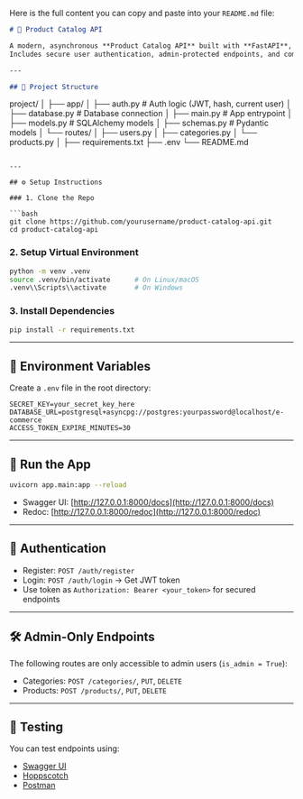 Here is the full content you can copy and paste into your `README.md` file:

```markdown
# 🚀 Product Catalog API

A modern, asynchronous **Product Catalog API** built with **FastAPI**, **PostgreSQL**, and **JWT authentication**.  
Includes secure user authentication, admin-protected endpoints, and complete Swagger API documentation.

---

## 📁 Project Structure
```

project/
│
├── app/
│ ├── auth.py # Auth logic (JWT, hash, current user)
│ ├── database.py # Database connection
│ ├── main.py # App entrypoint
│ ├── models.py # SQLAlchemy models
│ ├── schemas.py # Pydantic models
│ └── routes/
│ ├── users.py
│ ├── categories.py
│ └── products.py
│
├── requirements.txt
├── .env
└── README.md

````

---

## ⚙️ Setup Instructions

### 1. Clone the Repo

```bash
git clone https://github.com/yourusername/product-catalog-api.git
cd product-catalog-api
````

### 2. Setup Virtual Environment

```bash
python -m venv .venv
source .venv/bin/activate      # On Linux/macOS
.venv\\Scripts\\activate       # On Windows
```

### 3. Install Dependencies

```bash
pip install -r requirements.txt
```

---

## 🔐 Environment Variables

Create a `.env` file in the root directory:

```
SECRET_KEY=your_secret_key_here
DATABASE_URL=postgresql+asyncpg://postgres:yourpassword@localhost/e-commerce
ACCESS_TOKEN_EXPIRE_MINUTES=30
```

---

## 🏃 Run the App

```bash
uvicorn app.main:app --reload
```

- Swagger UI: [http://127.0.0.1:8000/docs](http://127.0.0.1:8000/docs)
- Redoc: [http://127.0.0.1:8000/redoc](http://127.0.0.1:8000/redoc)

---

## 🔐 Authentication

- Register: `POST /auth/register`
- Login: `POST /auth/login` → Get JWT token
- Use token as `Authorization: Bearer <your_token>` for secured endpoints

---

## 🛠 Admin-Only Endpoints

The following routes are only accessible to admin users (`is_admin = True`):

- Categories: `POST /categories/`, `PUT`, `DELETE`
- Products: `POST /products/`, `PUT`, `DELETE`

---

## 🧪 Testing

You can test endpoints using:

- [Swagger UI](http://localhost:8000/docs)
- [Hoppscotch](https://hoppscotch.io/)
- [Postman](https://www.postman.com/)
